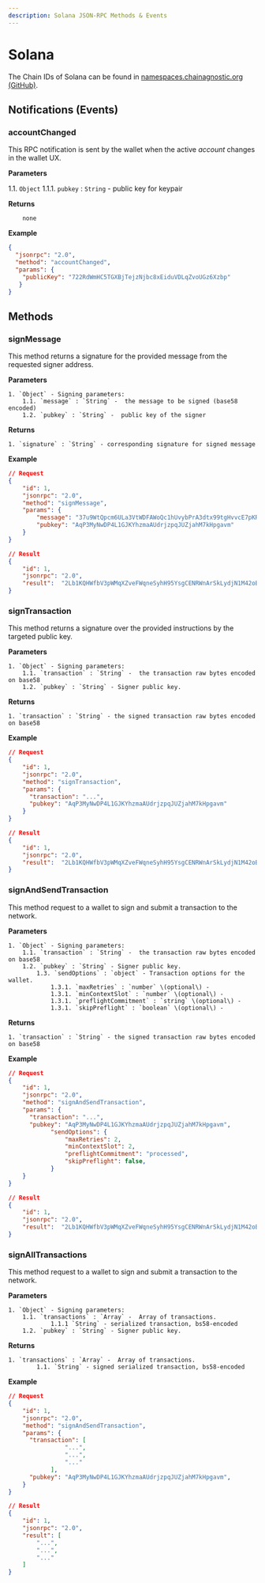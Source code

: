 ```yaml
---
description: Solana JSON-RPC Methods & Events
---
```


# Solana

The Chain IDs of Solana can be found in [namespaces.chainagnostic.org](https://namespaces.chainagnostic.org/solana/caip10) [(GitHub)](https://github.com/ChainAgnostic/namespaces/blob/main/solana/caip10.md).

## Notifications (Events)

### accountChanged

This RPC notification is sent by the wallet when the active _account_ changes in the wallet UX.

**Parameters**

  1.1. `Object`
  	1.1.1. `pubkey` : `String` - public key for keypair

**Returns**

		none

**Example**

```json
{
  "jsonrpc": "2.0",
  "method": "accountChanged",
  "params": {
    "publicKey": "722RdWmHC5TGXBjTejzNjbc8xEiduVDLqZvoUGz6Xzbp"
   } 
}  
```

## Methods

### signMessage

This method returns a signature for the provided message from the requested signer address.

**Parameters**

    1. `Object` - Signing parameters:
    	1.1. `message` : `String` -  the message to be signed (base58 encoded)
    	1.2. `pubkey` : `String` -  public key of the signer

**Returns**

    1. `signature` : `String` - corresponding signature for signed message

**Example**

```json
// Request
{
	"id": 1,
	"jsonrpc": "2.0",
	"method": "signMessage",
	"params": {
		"message": "37u9WtQpcm6ULa3VtWDFAWoQc1hUvybPrA3dtx99tgHvvcE7pKRZjuGmn7VX2tC3JmYDYGG7",
		"pubkey": "AqP3MyNwDP4L1GJKYhzmaAUdrjzpqJUZjahM7kHpgavm"
	}
}

// Result
{
	"id": 1,
	"jsonrpc": "2.0",
	"result":  "2Lb1KQHWfbV3pWMqXZveFWqneSyhH95YsgCENRWnArSkLydjN1M42oB82zSd6BBdGkM9pE6sQLQf1gyBh8KWM2c4"
}
```

### signTransaction

This method returns a signature over the provided instructions by the targeted public key.

**Parameters**

    1. `Object` - Signing parameters:
    	1.1. `transaction` : `String` -  the transaction raw bytes encoded on base58
    	1.2. `pubkey` : `String` - Signer public key.

**Returns**

    1. `transaction` : `String` - the signed transaction raw bytes encoded on base58

**Example**

```json
// Request
{
	"id": 1,
	"jsonrpc": "2.0",
	"method": "signTransaction",
	"params": {
      "transaction": "...",
      "pubkey": "AqP3MyNwDP4L1GJKYhzmaAUdrjzpqJUZjahM7kHpgavm"
	}
}

// Result
{
	"id": 1,
	"jsonrpc": "2.0",
	"result":  "2Lb1KQHWfbV3pWMqXZveFWqneSyhH95YsgCENRWnArSkLydjN1M42oB82zSd6BBdGkM9pE6sQLQf1gyBh8KWM2c4"
}
```

### signAndSendTransaction

This method request to a wallet to sign and submit a transaction to the network.

**Parameters**

    1. `Object` - Signing parameters:
    	1.1. `transaction` : `String` -  the transaction raw bytes encoded on base58
    	1.2. `pubkey` : `String` - Signer public key.
			1.3. `sendOptions` : `object` - Transaction options for the wallet.
				1.3.1. `maxRetries` : `number` \(optional\) - 
				1.3.1. `minContextSlot` : `number` \(optional\) -
				1.3.1. `preflightCommitment` : `string` \(optional\) -
				1.3.1. `skipPreflight` : `boolean` \(optional\) -


**Returns**

    1. `transaction` : `String` - the signed transaction raw bytes encoded on base58

**Example**

```json
// Request
{
	"id": 1,
	"jsonrpc": "2.0",
	"method": "signAndSendTransaction",
	"params": {
      "transaction": "...",
      "pubkey": "AqP3MyNwDP4L1GJKYhzmaAUdrjzpqJUZjahM7kHpgavm",
			"sendOptions": {
				"maxRetries": 2,
				"minContextSlot": 2,
				"preflightCommitment": "processed",
				"skipPreflight": false,
			}
	}
}

// Result
{
	"id": 1,
	"jsonrpc": "2.0",
	"result":  "2Lb1KQHWfbV3pWMqXZveFWqneSyhH95YsgCENRWnArSkLydjN1M42oB82zSd6BBdGkM9pE6sQLQf1gyBh8KWM2c4"
}
```

### signAllTransactions

This method request to a wallet to sign and submit a transaction to the network.

**Parameters**

    1. `Object` - Signing parameters:
    	1.1. `transactions` : `Array` -  Array of transactions.
				1.1.1 `String` - serialized transaction, bs58-encoded
    	1.2. `pubkey` : `String` - Signer public key.


**Returns**

    1. `transactions` : `Array` -  Array of transactions.
			1.1. `String` - signed serialized transaction, bs58-encoded

**Example**

```json
// Request
{
	"id": 1,
	"jsonrpc": "2.0",
	"method": "signAndSendTransaction",
	"params": {
      "transaction": [
				"...",
				"...",
				"..."
			],
      "pubkey": "AqP3MyNwDP4L1GJKYhzmaAUdrjzpqJUZjahM7kHpgavm",
	}
}

// Result
{
	"id": 1,
	"jsonrpc": "2.0",
	"result": [
		"...",
		"...",
		"..."
	]
}
```


